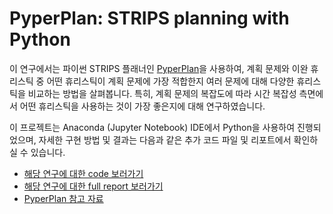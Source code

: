 # PyperPlan: STRIPS planning with Python

이 연구에서는 파이썬 STRIPS 플래너인 [PyperPlan](https://github.com/aibasel/pyperplan)을 사용하여, 계획 문제와 이완 휴리스틱 중 어떤 휴리스틱이 계획 문제에 가장 적합한지 여러 문제에 대해 다양한 휴리스틱을 비교하는 방법을 살펴봅니다. 특히, 계획 문제의 복잡도에 따라 시간 복잡성 측면에서 어떤 휴리스틱을 사용하는 것이 가장 좋은지에 대해 연구하였습니다.

이 프로젝트는 Anaconda (Jupyter Notebook) IDE에서 Python을 사용하여 진행되었으며, 자세한 구현 방법 및 결과는 다음과 같은 추가 코드 파일 및 리포트에서 확인하실 수 있습니다.<br/> 
- [해당 연구에 대한 code 보러가기](/code) <br/>
- [해당 연구에 대한 full report 보러가기](report.pdf) <br/> 
- [PyperPlan 참고 자료](https://github.com/aibasel/pyperplan/blob/master/doc/documentation.md)<br/><br/>





